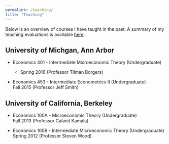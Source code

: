 ```yaml
---
permalink: /teaching/
title: "Teaching"
---
```

Below is an overview of courses I have taught in the past. A summary of my teaching evaluations is available [here](/assets/teaching/Cole_Teaching_Summary.pdf).

## University of Michgan, Ann Arbor ##
* Economics 401 - Intermediate Microeconomic Theory (Undergraduate)
  * Spring 2016 (Professor Tilman Borgers)  

* Economics 453 - Intermediate Econometrics II (Undergraduate)  
 Fall 2015 (Professor Jeff Smith)  

## University of California, Berkeley ##
* Economics 100A - Microeconomic Theory (Undergraduate)  
  Fall 2013 (Professor Calanit Kamala)  

* Economics 100B - Intermediate Microeconomic Theory (Undergraduate)  
  Spring 2012 (Professor Steven Wood)  


